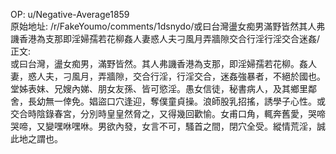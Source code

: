 
OP: u/Negative-Average1859  
原始地址: /r/FakeYoumo/comments/1dsnydo/或曰台灣盪女痴男滿野皆然其人弗譏香港為支那即淫婦孺若花柳姦人妻惑人夫刁風月弄牆隙交合行淫行淫交合迷姦/  
正文:  
或曰台灣，盪女痴男，滿野皆然。其人弗譏香港為支那，即淫婦孺若花柳。姦人妻，惑人夫，刁風月，弄牆隙，交合行淫，行淫交合，迷姦強暴者，不絕於國也。堂姊表妹、兄嫂內娣、朋女友孫、皆可慾淫。愚女信徒，秘書病人，及其鄉里鄰舍，長幼無一倖免。娼盜口穴逢迎，奪僕童貞操。浪師股乳招搖，誘學子心性。或交合時陰錄春宮，分別時皇皇然脅之，又得幾回歡愉。女甫口角，輒奔舊愛，哭啼哭啼，又變嘿咻嘿咻。男欲內發，女言不可，騷首之間，閉穴全受。縱情荒淫，誠此地之謂也。  

